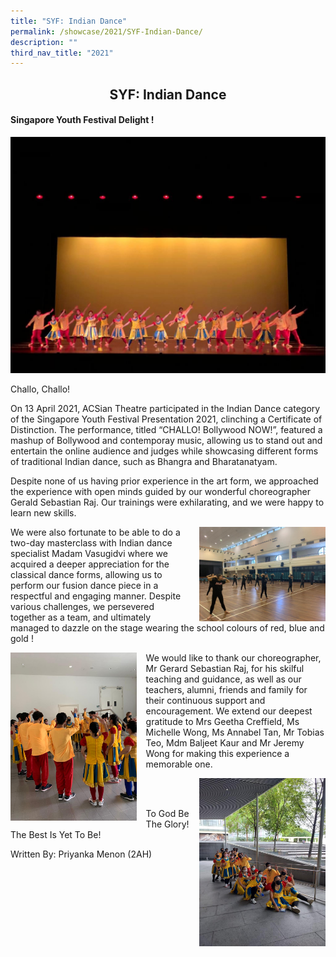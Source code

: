 ```yaml
---
title: "SYF: Indian Dance"
permalink: /showcase/2021/SYF-Indian-Dance/
description: ""
third_nav_title: "2021"
---
```

## <center> SYF: Indian Dance </center>

#### Singapore Youth Festival Delight !

![](/images/IndianDance.jpeg)

Challo, Challo! 

On 13 April 2021, ACSian Theatre participated in the Indian Dance category of the Singapore Youth Festival Presentation 2021, clinching a Certificate of Distinction. The performance, titled “CHALLO! Bollywood NOW!”, featured a mashup of Bollywood and contemporay music, allowing us to stand out and entertain the online audience and judges while showcasing different forms of traditional Indian dance, such as Bhangra and Bharatanatyam.

Despite none of us having prior experience in the art form, we approached the experience with open minds guided by our wonderful choreographer Gerald Sebastian Raj. Our trainings were exhilarating, and we were happy to learn new skills.

<img src="/images/IndianDance2.jpeg" style= "width: 40%; margin-left:15px;" align = "right">

We were also fortunate to be able to do a two-day masterclass with Indian dance specialist Madam Vasugidvi where we acquired a deeper appreciation for the classical dance forms, allowing us to perform our fusion dance piece in a respectful and engaging manner. Despite various challenges, we persevered together as a team, and ultimately managed to dazzle on the stage wearing the school colours of red, blue and gold ! 

<img src="/images/Indiandance3.jpeg" style= "width: 40%; margin-right:15px;" align = "left"> We would like to thank our choreographer, Mr Gerard Sebastian Raj, for his skilful teaching and guidance, as well as our teachers, alumni, friends and family for their continuous support and encouragement. We extend our deepest gratitude to Mrs Geetha Creffield, Ms Michelle Wong, Ms Annabel Tan, Mr Tobias Teo, Mdm Baljeet Kaur and Mr Jeremy Wong for making this experience a memorable one.

<img src="/images/Indiandance4.jpeg" style= "width: 40%; margin-left:15px;" align = "right">

<br><br>

To God Be The Glory! The Best Is Yet To Be!

Written By: Priyanka Menon (2AH)